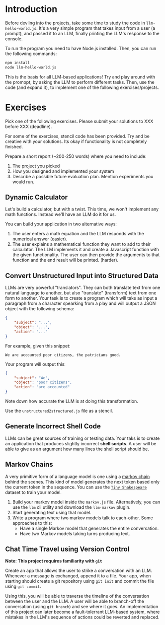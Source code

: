 # Introduction

Before devling into the projects, take some time to study 
the code in `llm-hello-world.js`. 
It's a very simple program that takes input from a user (a prompt),
and passed it to an LLM, finally printing the LLM's response to the console.

To run the program you need to have Node.js installed.
Then, you can run the following commands:

```bash
npm install
node llm-hello-world.js
```

This is the basis for all LLM-based applications!
Try and play around with the promopt, by asking the LLM to perform different tasks.
Then, use the code (and expand it), to implement one of the following exercises/projects.

# Exercises

Pick one of the following exercises. Please submit your solutions to XXX before XXX (deadline).

For some of the exercises, stencil code has been provided.
Try and be creative with your solutions.
Its okay if functionality is not completely finished.

Prepare a short report (~200-250 words) where you need to include:

1. The project you picked
2. How you designed and implemented your system
3. Describe a possible future evaluation plan. Mention experiments you would run.

## Dynamic Calculator

Let's build a calculator, but with a twist. 
This time, we won't implement any math functions.
Instead we'll have an LLM do it for us.

You can build your application in two alternative ways:

1. The user enters a math equation and the LLM responds with the numerical answer (easier).
2. The user explains a mathematical function they want to add to their calculator. 
   The LLM implements it and create a Javascript function with the given functionality.
   The user can then provide the arguments to that function and the end result will be printed. (harder).


## Convert Unstructured Input into Structured Data

LLMs are very powerful "translators".
They can both translate text from one natural language to another,
but also "translate" (transform) text from one form to another.
Your task is to create a program which will take as input a paragraph
from a character spearking from a play and will output a JSON object
with the following schema:

```json
{
    "subject": "...",
    "object": "...",
    "action": "..."
}
```

For example, given this snippet:

```
We are accounted poor citizens, the patricians good.
```

Your program will output this:

```json
{
    "subject": "We",
    "object": "poor citizens",
    "action": "are accounted"
}
```

Note down how accurate the LLM is at doing this transformation.

Use the `unstructured2structured.js` file as a stencil.

## Generate Incorrect Shell Code

LLMs can be great sources of training or testing data.
Your taks is to create an application that produces slightly incorrect **shell scripts**.
A user will be able to give as an argument how many lines the shell script should be.

## Markov Chains

A very primitive form of a language model is one using a [markov chain](https://en.wikipedia.org/wiki/Markov_chain) behind the scenes.
This kind of model generates the next token based only the current token in the sequence.
You can use the [`Tiny Shakespeare`](https://raw.githubusercontent.com/karpathy/char-rnn/master/data/tinyshakespeare/input.txt) dataset to train your model.

1. Build your markov model inside the `markov.js` file. Alternatively, you can use the `llm` cli utility and download the `llm-markov` plugin.
2. Start generating text using that model.
3. Write a program where two markov models talk to each-other.
   Some approaches to this:
    * Have a single Markov model that generates the entire conversation.
    * Have two Markov models taking turns producing text.

## Chat Time Travel using Version Control

__Note: This project requires familiarity with `git`__

Create an app that allows the user to strike a conversation with an LLM.
Whenever a message is exchanged, append it to a file.
Your app, when starting should create a git repository using `git init`
and commit the file using `git commit`.

Using this, you will be able to traverse the timeline of the conversation between the user 
and the LLM. 
A user will be able to branch-off the conversation (using `git branch`) and see where it goes.
An implementation of this project can later become a fault-tolerrant LLM-based 
system, where mistakes in the LLM's sequence of actions could be reverted
and replaced.
